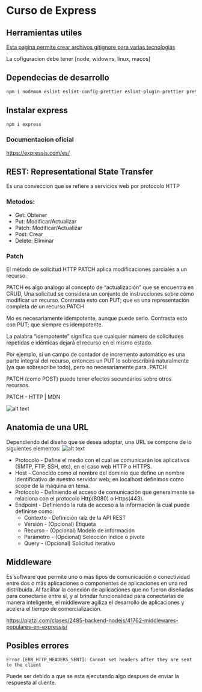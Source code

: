 # Curso de Express
## Herramientas utiles
[Esta pagina permite crear archivos gitignore para varias tecnologias](https://gitignore.io)

La cofiguracion debe tener [node, widowns, linux, macos]

## Dependecias de desarrollo
```bash
npm i nodemon eslint eslint-config-prettier eslint-plugin-prettier prettier -D
```
## Instalar express
```bash
npm i express
```
### Documentacion oficial
https://expressjs.com/es/

## REST: Representational State Transfer
Es una conveccion que se refiere a servicios web por protocolo HTTP

### Metodos:

* Get: Obtener
* Put: Modificar/Actualizar
* Patch: Modificar/Actualizar
* Post: Crear
* Delete: Eliminar

### Patch
El método de solicitud HTTP PATCH aplica modificaciones parciales a un recurso.

PATCH es algo análogo al concepto de “actualización” que se encuentra en CRUD, Una solicitud se considera un conjunto de instrucciones sobre cómo modificar un recurso. Contrasta esto con PUT; que es una representación completa de un recurso.PATCH

Mo es necesariamente idempotente, aunque puede serlo. Contrasta esto con PUT; que siempre es idempotente.

La palabra “idempotente” significa que cualquier número de solicitudes repetidas e idénticas dejará el recurso en el mismo estado.

Por ejemplo, si un campo de contador de incremento automático es una parte integral del recurso, entonces un PUT lo sobrescribirá naturalmente (ya que sobrescribe todo), pero no necesariamente para .PATCH

PATCH (como POST) puede tener efectos secundarios sobre otros recursos.

PATCH - HTTP | MDN

![alt text](https://static.platzi.com/media/user_upload/REST-65e4240f-662b-406e-91c9-57d8b0dd56f4.jpg)

## Anatomia de una URL
Dependiendo del diseño que se desea adoptar, una URL se compone de lo siguientes elementos:
![alt text](https://static.platzi.com/media/user_upload/Screen%20Shot%202022-04-02%20at%209.24.04-41a7268c-07f5-41a9-a85b-fac79a701b94.jpg)
* Protocolo - Define el medio con el cual se comunicarán los aplicativos (SMTP, FTP, SSH, etc), en el caso web HTTP o HTTPS.
* Host - Conocido como el nombre del dominio que define un nombre identificativo de nuestro servidor web; en localhost definimos como scope de la máquina en tema.
* Protocolo - Definiendo el acceso de comunicación que generalmente se relaciona con el protocolo Http(8080) o Https(443).
* Endpoint - Definiendo la ruta de acceso a la información la cual puede definirse como:
  * Contexto - Definición raíz de la API REST
  * Versión - (Opcional) Etiqueta
  * Recurso - (Opcional) Modelo de información
  * Parámetro - (Opcional) Selección índice o pivote
  * Query - (Opcional) Solicitud iterativo


## Middleware 
Es software que permite uno o más tipos de comunicación o conectividad entre dos o más aplicaciones o componentes de aplicaciones en una red distribuida. Al facilitar la conexión de aplicaciones que no fueron diseñadas para conectarse entre sí, y al brindar funcionalidad para conectarlas de manera inteligente, el middleware agiliza el desarrollo de aplicaciones y acelera el tiempo de comercialización.

https://platzi.com/clases/2485-backend-nodejs/41762-middlewares-populares-en-expressjs/

## Posibles errores
```
Error [ERR_HTTP_HEADERS_SENT]: Cannot set headers after they are sent to the client
```
Puede ser debido a que se esta ejecutando algo despues de enviar la respuesta al cliente.
